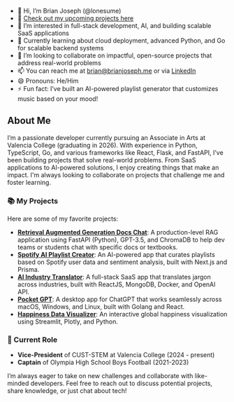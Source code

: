 - 👋 Hi, I’m Brian Joseph (@lonesume)
- 🚀 [Check out my upcoming projects here](https://gist.github.com/lonesume/8a1dbb02a326bb90b86194f28e73c3f7)
- 👀 I’m interested in full-stack development, AI, and building scalable SaaS applications
- 🌱 Currently learning about cloud deployment, advanced Python, and Go for scalable backend systems
- 💞️ I’m looking to collaborate on impactful, open-source projects that address real-world problems
- 📫 You can reach me at [brian@brianjoseph.me](mailto:brian@brianjoseph.me) or via [LinkedIn](https://linkedin.com/in/brianjoseph1758)
- 😄 Pronouns: He/Him
- ⚡ Fun fact: I’ve built an AI-powered playlist generator that customizes music based on your mood!

## About Me

I’m a passionate developer currently pursuing an Associate in Arts at Valencia College (graduating in 2026). With experience in Python, TypeScript, Go, and various frameworks like React, Flask, and FastAPI, I’ve been building projects that solve real-world problems. From SaaS applications to AI-powered solutions, I enjoy creating things that make an impact. I'm always looking to collaborate on projects that challenge me and foster learning.

### 📚 My Projects

Here are some of my favorite projects:

- **[Retrieval Augmented Generation Docs Chat](https://github.com/steevejoseph/doc-tuah)**: A production-level RAG application using FastAPI (Python), GPT-3.5, and ChromaDB to help dev teams or students chat with specific docs or textbooks.
- **[Spotify AI Playlist Creator](https://github.com/lonesume/portfolio)**: An AI-powered app that curates playlists based on Spotify user data and sentiment analysis, built with Next.js and Prisma.
- **[AI Industry Translator](https://github.com/lonesume/bridge)**: A full-stack SaaS app that translates jargon across industries, built with ReactJS, MongoDB, Docker, and OpenAI API.
- **[Pocket GPT](https://github.com/lonesume/pocket-gpt)**: A desktop app for ChatGPT that works seamlessly across macOS, Windows, and Linux, built with Golang and React.
- **[Happiness Data Visualizer](https://github.com/lonesume/Happiness-api)**: An interactive global happiness visualization using Streamlit, Plotly, and Python.

### 🚀 Current Role

- **Vice-President** of CUST-STEM at Valencia College (2024 - present)
- **Captain** of Olympia High School Boys Football (2021-2023)

I’m always eager to take on new challenges and collaborate with like-minded developers. Feel free to reach out to discuss potential projects, share knowledge, or just chat about tech!
